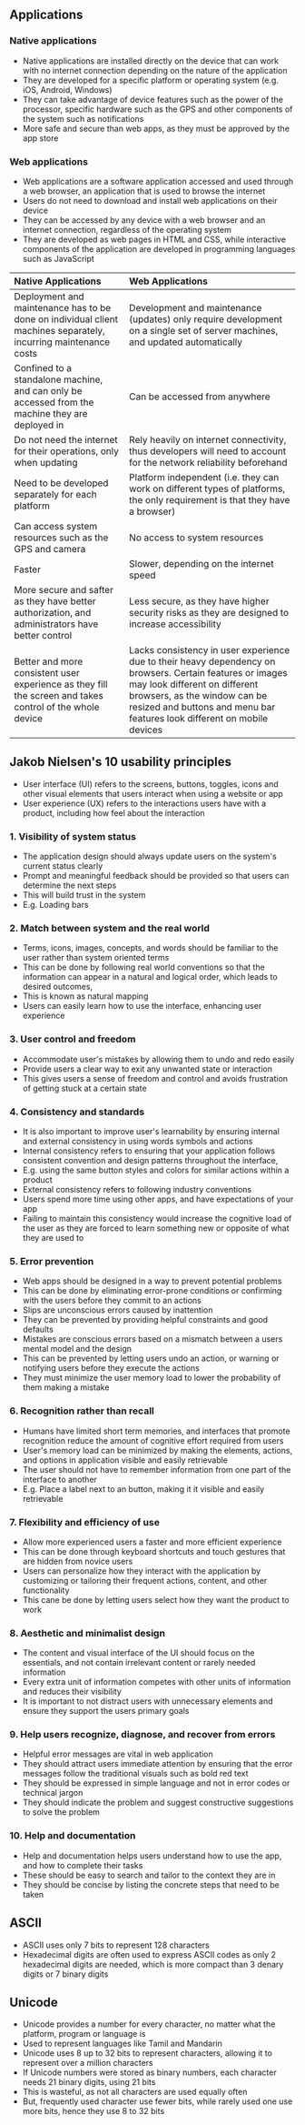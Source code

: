 ## Applications
### Native applications
- Native applications are installed directly on the device that can work with no internet connection depending on the nature of the application
- They are developed for a specific platform or operating system (e.g. iOS, Android, Windows)
- They can take advantage of device features such as the power of the processor, specific hardware such as the GPS and other components of the system such as notifications
- More safe and secure than web apps, as they must be approved by the app store
### Web applications
- Web applications are a software application accessed and used through a web browser, an application that is used to browse the internet
- Users do not need to download and install web applications on their device
- They can be accessed by any device with a web browser and an internet connection, regardless of the operating system
- They are developed as web pages in HTML and CSS, while interactive components of the application are developed in programming languages such as JavaScript

| Native Applications                                                                                             | Web Applications                                                                                                                                                                                                                                     |
| :-------------------------------------------------------------------------------------------------------------- | :--------------------------------------------------------------------------------------------------------------------------------------------------------------------------------------------------------------------------------------------------- |
| Deployment and maintenance has to be done on individual client machines separately, incurring maintenance costs | Development and maintenance (updates) only require development on a single set of server machines, and updated automatically                                                                                                                         |
| Confined to a standalone machine, and can only be accessed from the machine they are deployed in                | Can be accessed from anywhere                                                                                                                                                                                                                        |
| Do not need the internet for their operations, only when updating                                               | Rely heavily on internet connectivity, thus developers will need to account for the network reliability beforehand                                                                                                                                   |
| Need to be developed separately for each platform                                                               | Platform independent (i.e. they can work on different types of platforms, the only requirement is that they have a browser)                                                                                                                          |
| Can access system resources such as the GPS and camera                                                          | No access to system resources                                                                                                                                                                                                                        |
| Faster                                                                                                          | Slower, depending on the internet speed                                                                                                                                                                                                              |
| More secure and safter as they have better authorization, and administrators have better control                | Less secure, as they have higher security risks as they are designed to increase accessibility                                                                                                                                                       |
| Better and more consistent user experience as they fill the screen and takes control of the whole device        | Lacks consistency in user experience due to their heavy dependency on browsers. Certain features or images may look different on different browsers, as the window can be resized and buttons and menu bar features look different on mobile devices |
## Jakob Nielsen's 10 usability principles
- User interface (UI) refers to the screens, buttons, toggles, icons and other visual elements that users interact when using a website or app
- User experience (UX) refers to the interactions users have with a product, including how feel about the interaction
### 1. Visibility of system status
- The application design should always update users on the system's current status clearly
- Prompt and meaningful feedback should be provided so that users can determine the next steps
- This will build trust in the system
- E.g. Loading bars
### 2. Match between system and the real world
- Terms, icons, images, concepts, and words should be familiar to the user rather than system oriented terms
- This can be done by following real world conventions so that the information can appear in a natural and logical order, which leads to desired outcomes, 
- This is known as natural mapping
- Users can easily learn how to use the interface, enhancing user experience
### 3. User control and freedom
- Accommodate user's mistakes by allowing them to undo and redo easily
- Provide users a clear way to exit any unwanted state or interaction
- This gives users a sense of freedom and control and avoids frustration of getting stuck at a certain state
### 4. Consistency and standards
- It is also important to improve user's learnability by ensuring internal and external consistency in using words symbols and actions
- Internal consistency refers to ensuring that your application follows consistent convention and design patterns throughout the interface, 
- E.g. using the same button styles and colors for similar actions within a product
- External consistency refers to following industry conventions
- Users spend more time using other apps, and have expectations of your app
- Failing to maintain this consistency would increase the cognitive load of the user as they are forced to learn something new or opposite of what they are used to
### 5. Error prevention
- Web apps should be designed in a way to prevent potential problems
- This can be done by eliminating error-prone conditions or confirming with the users before they commit to an actions
- Slips are unconscious errors caused by inattention
- They can be prevented by providing helpful constraints and good defaults 
- Mistakes are conscious errors based on a mismatch between a users mental model and the design
- This can be prevented by letting users undo an action, or warning or notifying users before they execute the actions
- They must minimize the user memory load to lower the probability of them making a mistake
### 6. Recognition rather than recall
- Humans have limited short term memories, and interfaces that promote recognition reduce the amount of cognitive effort required from users
- User's memory load can be minimized by making the elements, actions, and options in application visible and easily retrievable
- The user should not have to remember information from one part of the interface to another
- E.g. Place a label next to an button, making it it visible and easily retrievable
### 7. Flexibility and efficiency of use
- Allow more experienced users a faster and more efficient experience
- This can be done through keyboard shortcuts and touch gestures that are hidden from novice users
- Users can personalize how they interact with the application by customizing or tailoring their frequent actions, content, and other functionality
- This cane be done by letting users select how they want the product to work
### 8. Aesthetic and minimalist design
- The content and visual interface of the UI should focus on the essentials, and not contain irrelevant content or rarely needed information
- Every extra unit of information competes with other units of information and reduces their visibility
- It is important to not distract users with unnecessary elements and ensure they support the users primary goals
### 9. Help users recognize, diagnose, and recover from errors
- Helpful error messages are vital in web application
- They should attract users immediate attention by ensuring that the error messages follow the traditional visuals such as bold red text
- They should be expressed in simple language and not in error codes or technical jargon
- They should indicate the problem and suggest constructive suggestions to solve the problem
### 10. Help and documentation
- Help and documentation helps users understand how to use the app, and how to complete their tasks
- These should be easy to search and tailor to the context they are in
- They should be concise by listing the concrete steps that need to be taken
## ASCII
- ASCII uses only 7 bits to represent 128 characters
- Hexadecimal digits are often used to express ASCII codes as only 2 hexadecimal digits are needed, which is more compact than 3 denary digits or 7 binary digits
## Unicode
- Unicode provides a number for every character, no matter what the platform, program or language is
- Used to represent languages like Tamil and Mandarin
- Unicode uses 8 up to 32 bits to represent characters, allowing it to represent over a million characters
- If Unicode numbers were stored as binary numbers, each character needs 21 binary digits, using 21 bits
- This is wasteful, as not all characters are used equally often
- But, frequently used character use fewer bits, while rarely used one use more bits, hence they use 8 to 32 bits